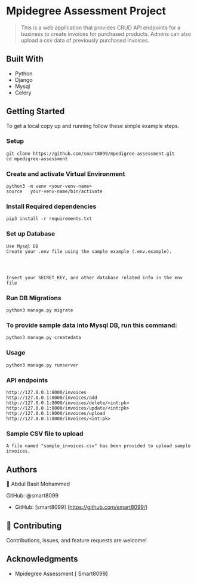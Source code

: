 # Mpidegree Assessment Project 
> This is a web application that provides CRUD API endpoints for a business
> to create invoices for purchased products. Admins can also upload a csv
>data of previously purchased invoices. 



## Built With

- Python
- Django
- Mysql 
- Celery


## Getting Started

To get a local copy up and running follow these simple example steps.


### Setup

    git clone https://github.com/smart8099/mpedigree-assessment.git
    cd mpedigree-assessment

### Create and activate Virtual Environment 
    python3 -m venv <your-venv-name>  
    source   your-venv-name/bin/activate

### Install Required dependencies
    pip3 install -r requirements.txt

### Set up Database
    Use Mysql DB
    Create your .env file using the sample example (.env.example).
    

    
    
    Insert your SECRET_KEY, and other database related info in the env file    

### Run DB Migrations
    python3 manage.py migrate    
    
### To provide sample data into Mysql DB, run this command:
    python3 manage.py createdata
    
    

### Usage
    python3 manage.py runserver
    
### API endpoints
    http://127.0.0.1:8000/invoices
    http://127.0.0.1:8000/invoices/add
    http://127.0.0.1:8000/invoices/delete/<int:pk>
    http://127.0.0.1:8000/invoices/update/<int:pk>
    http://127.0.0.1:8000/invoices/upload
    http://127.0.0.1:8000/invoices/<int:pk>   
    
### Sample CSV file to upload
    A file named "sample_invoices.csv" has been provided to upload sample invoices. 



## Authors

👤 Abdul Basit Mohammed 

GitHub: @smart8099

- GitHub: [smart8099] (https://github.com/smart8099/)




## 🤝 Contributing
Contributions, issues, and feature requests are welcome!



## Acknowledgments

- Mpidegree Assessment [ Smart8099]
